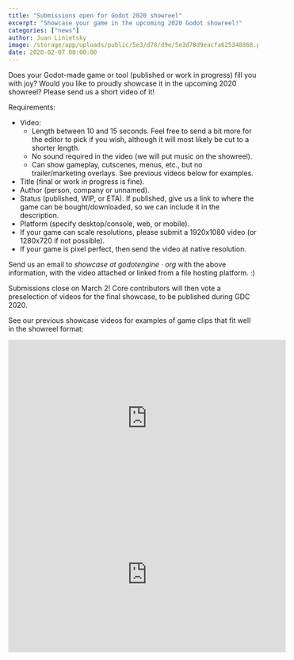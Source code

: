 ```yaml
---
title: "Submissions open for Godot 2020 showreel"
excerpt: "Showcase your game in the upcoming 2020 Godot showreel!"
categories: ["news"]
author: Juan Linietsky
image: /storage/app/uploads/public/5e3/d78/d9e/5e3d78d9eacfa625348868.png
date: 2020-02-07 00:00:00
---
```


Does your Godot-made game or tool (published or work in progress) fill you with joy? Would you like to proudly showcase it in the upcoming 2020 showreel? Please send us a short video of it!

Requirements:

* Video:
  - Length between 10 and 15 seconds. Feel free to send a bit more for the editor to pick if you wish, although it will most likely be cut to a shorter length.
  - No sound required in the video (we will put music on the showreel).
  - Can show gameplay, cutscenes, menus, etc., but no trailer/marketing overlays. See previous videos below for examples.
* Title (final or work in progress is fine).
* Author (person, company or unnamed).
* Status (published, WIP, or ETA). If published, give us a link to where the game can be bought/downloaded, so we can include it in the description.
* Platform (specify desktop/console, web, or mobile).
* If your game can scale resolutions, please submit a 1920x1080 video (or 1280x720 if not possible).
* If your game is pixel perfect, then send the video at native resolution.

Send us an email to *showcase at godotengine · org* with the above information, with the video attached or linked from a file hosting platform. :)

Submissions close on March 2! Core contributors will then vote a preselection of videos for the final showcase, to be published during GDC 2020.

See our previous showcase videos for examples of game clips that fit well in the showreel format:

<iframe width="560" height="315" src="https://www.youtube-nocookie.com/embed/NlKEO1N8wMM" frameborder="0" allow="accelerometer; autoplay; encrypted-media; gyroscope; picture-in-picture" allowfullscreen></iframe>

<iframe width="560" height="315" src="https://www.youtube-nocookie.com/embed/ODn4oOqWGik" frameborder="0" allow="accelerometer; autoplay; encrypted-media; gyroscope; picture-in-picture" allowfullscreen></iframe>